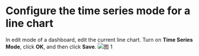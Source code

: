 # Configure the time series mode for a line chart

In edit mode of a dashboard, edit the current line chart. Turn on **Time Series Mode**, click **OK**, and then click **Save**.
![图 1](/img/src/en/visulization/lineChart/metricMode/metricMode1.png)